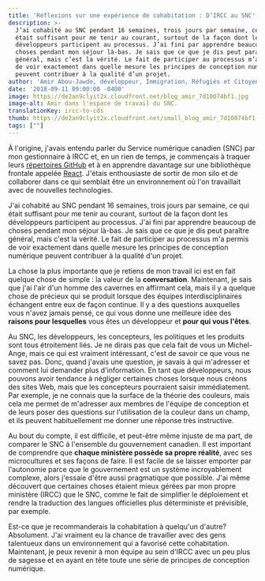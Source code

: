 ```yaml
---
title: 'Réflexions sur une expérience de cohabitation : D’IRCC au SNC'
description: >-
  J’ai cohabité au SNC pendant 16 semaines, trois jours par semaine, ce qui
  était suffisant pour me tenir au courant, surtout de la façon dont les
  développeurs participent au processus. J’ai fini par apprendre beaucoup de
  choses pendant mon séjour là-bas. Je sais que ce que je dis peut paraître
  général, mais c’est la vérité. Le fait de participer au processus m’a permis
  de voir exactement dans quelle mesure les principes de conception numérique
  peuvent contribuer à la qualité d’un projet.
author: 'Amir Abou-Jawde, développeur, Immigration, Réfugiés et Citoyenneté Canada'
date: '2018-09-11 09:00:00 -0400'
image: https://de2an9clyit2x.cloudfront.net/blog_amir_7d10074bf1.jpg
image-alt: Amir dans l'espace de travail du SNC.
translationKey: ircc-to-cds
thumb: https://de2an9clyit2x.cloudfront.net/small_blog_amir_7d10074bf1.jpg
tags: [""]
---
```


À l'origine, j'avais entendu parler du Service numérique canadien (SNC) par mon gestionnaire à IRCC et, en un rien de temps, je commençais à traquer leurs [répertoires GitHub](https://github.com/cds-snc) et à en apprendre davantage sur une bibliothèque frontale appelée [React](https://reactjs.org/). J'étais enthousiaste de sortir de mon silo et de collaborer dans ce qui semblait être un environnement où l'on travaillait avec de nouvelles technologies.

J'ai cohabité au SNC pendant 16 semaines, trois jours par semaine, ce qui était suffisant pour me tenir au courant, surtout de la façon dont les développeurs participent au processus. J'ai fini par apprendre beaucoup de choses pendant mon séjour là-bas. Je sais que ce que je dis peut paraître général, mais c'est la vérité. Le fait de participer au processus m'a permis de voir exactement dans quelle mesure les principes de conception numérique peuvent contribuer à la qualité d'un projet.

La chose la plus importante que je retiens de mon travail ici est en fait quelque chose de simple : la valeur de la **conversation**. Maintenant, je sais que j'ai l'air d'un homme des cavernes en affirmant cela, mais il y a quelque chose de précieux qui se produit lorsque des équipes interdisciplinaires échangent entre eux de façon continue. Il y a des questions auxquelles vous n'avez jamais pensé, ce qui vous donne une meilleure idée des **raisons pour lesquelles** vous êtes un développeur et **pour qui vous l'êtes**.

Au SNC, les développeurs, les concepteurs, les politiques et les produits sont tous étroitement liés. Je ne dirais pas que cela fait de vous un Michel-Ange, mais ce qui est vraiment intéressant, c'est de savoir ce que vous ne savez pas. Donc, quand j'avais une question, je savais à qui m'adresser et comment lui demander plus d'information. En tant que développeurs, nous pouvons avoir tendance à négliger certaines choses lorsque nous créons des sites Web, mais que les concepteurs pourraient saisir immédiatement. Par exemple, je ne connais que la surface de la théorie des couleurs, mais cela me permet de m'adresser aux membres de l'équipe de conception et de leurs poser des questions sur l'utilisation de la couleur dans un champ, et ils peuvent habituellement me donner une réponse très instructive.

Au bout du compte, il est difficile, et peut-être même injuste de ma part, de comparer le SNC à l'ensemble du gouvernement canadien. Il est important de comprendre que **chaque ministère possède sa propre réalité**, avec ses microcultures et ses façons de faire. Il est facile de se laisser emporter par l'autonomie parce que le gouvernement est un système incroyablement complexe, alors j'essaie d'être aussi pragmatique que possible. J'ai même découvert que certaines choses étaient mieux gérées par mon propre ministère (IRCC) que le SNC, comme le fait de simplifier le déploiement et rendre la traduction des langues officielles plus déterministe et prévisible, par exemple.

Est-ce que je recommanderais la cohabitation à quelqu'un d'autre? Absolument. J'ai vraiment eu la chance de travailler avec des gens talentueux dans un environnement qui a favorisé cette cohabitation. Maintenant, je peux revenir à mon équipe au sein d'IRCC avec un peu plus de sagesse et en ayant en tête toute une série de principes de conception numérique.

